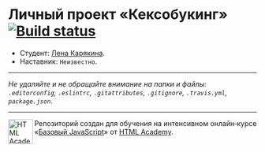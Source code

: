 # Личный проект «Кексобукинг» [![Build status][travis-image]][travis-url]

* Студент: [Лена Карякина](https://up.htmlacademy.ru/javascript/10/user/81563).
* Наставник: `Неизвестно`.

---

_Не удаляйте и не обращайте внимание на папки и файлы:_<br>
_`.editorconfig`, `.eslintrc`, `.gitattributes`, `.gitignore`, `.travis.yml`, `package.json`._

---

<a href="https://htmlacademy.ru/intensive/javascript"><img align="left" width="50" height="50" title="HTML Academy" src="https://up.htmlacademy.ru/static/img/intensive/javascript/logo-for-github.svg"></a>

Репозиторий создан для обучения на интенсивном онлайн‑курсе «[Базовый JavaScript](https://htmlacademy.ru/intensive/javascript)» от [HTML Academy](https://htmlacademy.ru).

[travis-image]: https://travis-ci.org/htmlacademy-javascript/81563-keksobooking.svg?branch=master
[travis-url]: https://travis-ci.org/htmlacademy-javascript/81563-keksobooking
